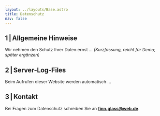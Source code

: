 ```yaml
---
layout: ../layouts/Base.astro
title: Datenschutz
nav: false
---
```


## 1 | Allgemeine Hinweise  
Wir nehmen den Schutz Ihrer Daten ernst … *(Kurzfassung, reicht für Demo; später ergänzen)*

## 2 | Server‑Log‑Files  
Beim Aufrufen dieser Website werden automatisch …

## 3 | Kontakt  
Bei Fragen zum Datenschutz schreiben Sie an **finn.glass@web.de**.
